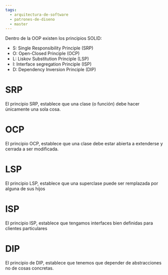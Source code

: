 ```yaml
---
tags:
  - arquitectura-de-software
  - patrones-de-diseno
  - master
---
```


Dentro de la OOP existen los principios SOLID:
- S: Single Responsibility Principle (SRP)
- O: Open-Closed Principle (OCP)
- L: Liskov Substitution Principle (LSP)
- I: Interface segregation Principle (ISP)
- D: Dependency Inversion Principle (DIP)
# SRP
El principio SRP, establece que una clase (o función) debe hacer únicamente una sola cosa.
# OCP
El principio OCP, establece que una clase debe estar abierta a extenderse y cerrada a ser modificada.
# LSP
El principio LSP, establece que una superclase puede ser remplazada por alguna de sus hijos

# ISP
El principio ISP, establece que tengamos interfaces bien definidas para clientes particulares

# DIP
El principio de DIP, establece que tenemos que depender de abstracciones no de cosas concretas.

